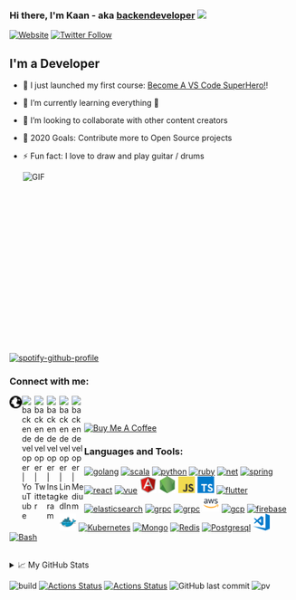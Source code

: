 

### Hi there, I'm Kaan - aka [backendeveloper][website] <img src="https://media.giphy.com/media/hvRJCLFzcasrR4ia7z/giphy.gif" width="25px">

[![Website](https://img.shields.io/website?label=backendeveloper.com&style=for-the-badge&url=https://backendeveloper.com)](https://backendeveloper.com)
[![Twitter Follow](https://img.shields.io/twitter/follow/backendeveloper?color=1DA1F2&logo=twitter&style=for-the-badge)](https://twitter.com/intent/follow?original_referer=https%3A%2F%2Fgithub.com%2Fbackendeveloper&screen_name=backendeveloper)

## I'm a Developer

- 🔭 I just launched my first course: [Become A VS Code SuperHero!][course]!
- 🌱 I’m currently learning everything 🤣
- 👯 I’m looking to collaborate with other content creators
- 🥅 2020 Goals: Contribute more to Open Source projects
- ⚡ Fun fact: I love to draw and play guitar / drums

  <img align="right" alt="GIF" src="https://github.com/abhisheknaiidu/abhisheknaiidu/blob/master/code.gif?raw=true" width="500" height="320" />

[![spotify-github-profile](https://spotify-github-profile.vercel.app/api/view?uid=juniordeveloper&cover_image=true&theme=novatorem)](https://github.com/kittinan/spotify-github-profile)

### Connect with me: 

[<img align="left" alt="backendeveloper.com" width="22px" src="https://raw.githubusercontent.com/iconic/open-iconic/master/svg/globe.svg" />][website]
[<img align="left" alt="backendeveloper | YouTube" width="22px" src="https://cdn.jsdelivr.net/npm/simple-icons@v3/icons/youtube.svg" />][youtube]
[<img align="left" alt="backendeveloper | Twitter" width="22px" src="https://cdn.jsdelivr.net/npm/simple-icons@v3/icons/twitter.svg" />][twitter]
[<img align="left" alt="backendeveloper | Instagram" width="22px" src="https://cdn.jsdelivr.net/npm/simple-icons@v3/icons/instagram.svg" />][instagram]
[<img align="left" alt="backendeveloper | LinkedIn" width="22px" src="https://cdn.jsdelivr.net/npm/simple-icons@v3/icons/linkedin.svg" />][linkedin]
[<img align="left" alt="backendeveloper | Medium" width="22px" src="https://cdn.jsdelivr.net/npm/simple-icons@3.13.0/icons/medium.svg" />][medium]

<br />
<br />

<a href="https://www.buymeacoffee.com/backendeveloper" target="_blank"><img src="https://cdn.buymeacoffee.com/buttons/v2/default-red.png" alt="Buy Me A Coffee" width="150" ></a>

### Languages and Tools:

[<img src="https://img.icons8.com/color/25/000000/golang.png" alt="golang" width="30" height="30" />][golang]
[<img src="https://cdn.iconscout.com/icon/free/png-256/scala-226059.png" alt="scala" width="30" height="30" />][scala]
[<img src="https://img.icons8.com/color/25/000000/python.png" alt="python" width="30" height="30" />][python]
[<img src="https://cdn.iconscout.com/icon/free/png-256/ruby-3629029-3030386.png" alt="ruby" width="30" height="30" />][ruby]
[<img src="https://dotnet.microsoft.com/static/images/redesign/downloads-dot-net-core.svg?v=p6MWQNHwEtnnx0MWJ-i7vCMt-sZmoBf6h-7XmdSs5RE.svg" alt="net" width="30" height="30" />][net]
[<img src="https://www.vectorlogo.zone/logos/springio/springio-icon.svg" alt="spring" width="30" height="30" />][spring]
[<img src="https://img.icons8.com/color/25/000000/react-native.png" alt="react" width="30" height="30" />][react]
[<img src="https://img.icons8.com/color/25/000000/vue-js.png" alt="vue" width="30" height="30" />][vue]
[<img src="https://raw.githubusercontent.com/devicons/devicon/master/icons/angularjs/angularjs-original.svg" alt="angular" width="30" height="30" />][angular]
[<img src="https://raw.githubusercontent.com/github/explore/80688e429a7d4ef2fca1e82350fe8e3517d3494d/topics/nodejs/nodejs.png" alt="node" width="30" height="30" />][node]
[<img src="https://raw.githubusercontent.com/devicons/devicon/master/icons/javascript/javascript-original.svg" alt="javascript" width="30" height="30" />][javascript]
[<img src="https://raw.githubusercontent.com/devicons/devicon/master/icons/typescript/typescript-original.svg" alt="typescript" width="30" height="30" />][typescript]
[<img src="https://img.icons8.com/color/25/000000/flutter.png" alt="flutter" width="25" height="25" />][flutter]
[<img src="https://cdn.iconscout.com/icon/free/png-256/elasticsearch-226094.png" alt="elasticsearch" width="30" height="30" />][elasticsearch]
[<img src="https://cncf-branding.netlify.app/img/projects/grpc/icon/color/grpc-icon-color.png" alt="grpc" width="30" height="30" />][grpc]
[<img src="https://symbols.getvecta.com/stencil_83/17_hashicorp-icon.ba430498ee.svg" alt="grpc" width="30" height="30" />][hashicorp]
[<img src="https://raw.githubusercontent.com/github/explore/80688e429a7d4ef2fca1e82350fe8e3517d3494d/topics/aws/aws.png" alt="aws" width="30" height="30" />][aws]
[<img src="https://www.vectorlogo.zone/logos/google_cloud/google_cloud-icon.svg" alt="gcp" width="30" height="30" />][gcp]
[<img src="https://img.icons8.com/color/25/000000/firebase.png" alt="firebase" width="30" height="30" />][firebase]
[<img src="https://raw.githubusercontent.com/devicons/devicon/master/icons/docker/docker-original.svg" alt="Docker" width="30" height="30" />][docker]
[<img src="https://www.vectorlogo.zone/logos/kubernetes/kubernetes-icon.svg" alt="Kubernetes" width="30" height="30" />][kubernetes]
[<img src="https://cdn.worldvectorlogo.com/logos/mongodb-icon-1.svg" alt="Mongo" width="30" height="30" />][mongo]
[<img src="https://img.icons8.com/color/25/000000/redis.png" alt="Redis" width="30" height="30" />][redis]
[<img src="https://img.icons8.com/color/25/000000/postgreesql.png" alt="Postgresql" width="30" height="30" />][postgresql]
[<img src="https://raw.githubusercontent.com/github/explore/80688e429a7d4ef2fca1e82350fe8e3517d3494d/topics/visual-studio-code/visual-studio-code.png" alt="Visual Studio Code" width="30" height="30" />][vscode]
[<img src="https://img.icons8.com/doodle/25/000000/console--v2.png" alt="Bash" width="30" height="30" />][bash]

<br />

<details>
  <summary>📈 My GitHub Stats</summary>

[![Top Langs](https://github-readme-stats.vercel.app/api/top-langs/?username=backendeveloper&layout=compact&show_icons=true&theme=radical)](https://github.com/backendeveloper/github-readme-stats)

![backendeveloper's GitHub stats](https://github-readme-stats.vercel.app/api?show_bg=1&username=backendeveloper&show_icons=true&theme=gotham)

</details>

![build](https://github.com/mopig/mopig/workflows/build/badge.svg)
[![Actions Status](https://github.com/guilyx/guilyx/workflows/wakatime-stats/badge.svg)](https://github.com/guilyx/guilyx/actions)
[![Actions Status](https://github.com/guilyx/guilyx/workflows/update-gh-activity/badge.svg)](https://github.com/guilyx/guilyx/actions)
![GitHub last commit](https://img.shields.io/github/last-commit/backendeveloper/backendeveloper)
![pv](https://pageview.vercel.app/?github_user=backendeveloper)


[website]: https://kaanuygur.com
[course]: http://vsCodeHero.com
[twitter]: https://twitter.com/backendeveloper
[youtube]: https://www.youtube.com/channel/UC4UtJDLhWCf2D_SCUg3i-rA
[instagram]: https://instagram.com/backendeveloper
[medium]: https://medium.com/backendeveloper
[linkedin]: https://www.linkedin.com/in/kaanuygur
[webdevplaylist]: https://www.youtube.com/playlist?list=PLkwxH9e_vrAJ0WbEsFA9W3I1W-g_BTsbt
[jsplaylist]: https://www.youtube.com/playlist?list=PLkwxH9e_vrALRJKu7wfXby3MKeflhTu6B
[cssplaylist]: https://www.youtube.com/playlist?list=PLkwxH9e_vrALSdvZuEh6gqQdmDoDIoqz4
[reactplaylist]: https://www.youtube.com/playlist?list=PLkwxH9e_vrAK4TdffpxKY3QGyHCpxFcQ0

[spring]: https://spring.io
[golang]: https://golang.org
[scala]: https://www.scala-lang.org
[python]: https://www.python.org
[react]: https://reactjs.org
[vue]: https://vuejs.org
[angular]: https://angular.io
[node]: https://nodejs.org/en
[javascript]: https://www.javascript.com
[typescript]: https://www.typescriptlang.org
[flutter]: https://flutter.dev
[grpc]: https://grpc.io
[hashicorp]: https://www.hashicorp.com
[aws]: https://aws.amazon.com
[gcp]: https://cloud.google.com
[firebase]: https://firebase.google.com
[docker]: https://www.docker.com
[kubernetes]: https://kubernetes.io
[mongo]: https://www.mongodb.com
[redis]: https://redis.io
[postgresql]: https://www.postgresql.org
[vscode]: https://code.visualstudio.com
[bash]: https://devhints.io/bash
[net]: https://dotnet.microsoft.com/learn/dotnet/what-is-dotnet
[elasticsearch]: https://www.elastic.co
[ruby]: https://www.ruby-lang.org/en
